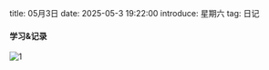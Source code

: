 title: 05月3日
date: 2025-05-3 19:22:00
introduce: 星期六
tag: 日记

#### 学习&记录
![1](/static/img/2025/05/3/1.jpg)

